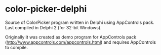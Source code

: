 # color-picker-delphi
Source of ColorPicker program written in Delphi using AppControls pack. Last compiled in Delphi 2 (for 32-bit Windows).

Originally it was created as demo program for AppControls pack (http://www.appcontrols.com/appcontrols.html) and requires AppControls to compile.
